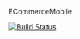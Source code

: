 ECommerceMobile

[![Build Status](https://travis-ci.com/legionario07/ECommerceMobile.svg?branch=master)](https://travis-ci.com/legionario07/ECommerceMobile)

